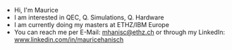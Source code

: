 - Hi, I'm Maurice
- I am interested in QEC, Q. Simulations, Q. Hardware
- I am currently doing my masters at ETHZ/IBM Europe
- You can reach me per E-Mail: mhanisc@ethz.ch or through my LinkedIn: www.linkedin.com/in/mauricehanisch

<!---
MauriceDHanisch/MauriceDHanisch is a ✨ special ✨ repository because its `README.md` (this file) appears on your GitHub profile.
You can click the Preview link to take a look at your changes.
--->
